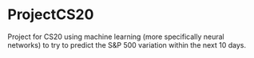 # ProjectCS20
Project for CS20 using machine learning (more specifically neural networks) to try to predict the S&P 500 variation within the next 10 days.
